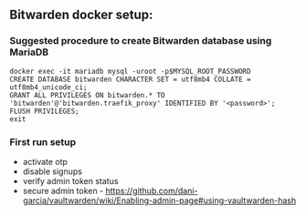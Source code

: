 ## Bitwarden docker setup:

### Suggested procedure to create Bitwarden database using MariaDB

```
docker exec -it mariadb mysql -uroot -p$MYSQL_ROOT_PASSWORD
CREATE DATABASE bitwarden CHARACTER SET = utf8mb4 COLLATE = utf8mb4_unicode_ci;
GRANT ALL PRIVILEGES ON bitwarden.* TO 'bitwarden'@'bitwarden.traefik_proxy' IDENTIFIED BY '<password>';
FLUSH PRIVILEGES;
exit
```

### First run setup

- activate otp
- disable signups
- verify admin token status
- secure admin token - https://github.com/dani-garcia/vaultwarden/wiki/Enabling-admin-page#using-vaultwarden-hash

